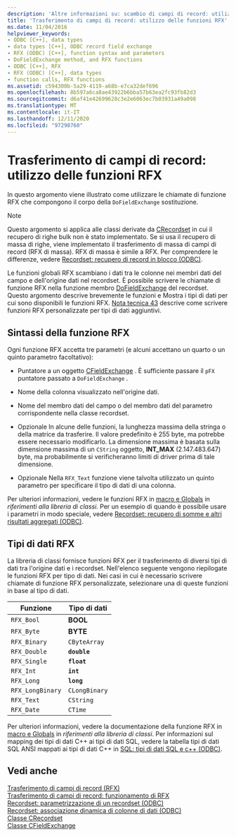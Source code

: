```yaml
---
description: 'Altre informazioni su: scambio di campi di record: utilizzo delle funzioni RFX'
title: 'Trasferimento di campi di record: utilizzo delle funzioni RFX'
ms.date: 11/04/2016
helpviewer_keywords:
- ODBC [C++], data types
- data types [C++], ODBC record field exchange
- RFX (ODBC) [C++], function syntax and parameters
- DoFieldExchange method, and RFX functions
- ODBC [C++], RFX
- RFX (ODBC) [C++], data types
- function calls, RFX functions
ms.assetid: c594300b-5a29-4119-a68b-e7ca32def696
ms.openlocfilehash: 8b597a6ca8ae43922b6bba57b63ea2fc93fb82d3
ms.sourcegitcommit: d6af41e42699628c3e2e6063ec7b03931a49a098
ms.translationtype: MT
ms.contentlocale: it-IT
ms.lasthandoff: 12/11/2020
ms.locfileid: "97298760"
---
```

# <a name="record-field-exchange-using-the-rfx-functions"></a>Trasferimento di campi di record: utilizzo delle funzioni RFX

In questo argomento viene illustrato come utilizzare le chiamate di funzione RFX che compongono il corpo della `DoFieldExchange` sostituzione.

> [!NOTE]
> Questo argomento si applica alle classi derivate da [CRecordset](../../mfc/reference/crecordset-class.md) in cui il recupero di righe bulk non è stato implementato. Se si usa il recupero di massa di righe, viene implementato il trasferimento di massa di campi di record (RFX di massa). RFX di massa è simile a RFX. Per comprendere le differenze, vedere [Recordset: recupero di record in blocco (ODBC)](../../data/odbc/recordset-fetching-records-in-bulk-odbc.md).

Le funzioni globali RFX scambiano i dati tra le colonne nei membri dati del campo e dell'origine dati nel recordset. È possibile scrivere le chiamate di funzione RFX nella funzione membro [DoFieldExchange](../../mfc/reference/crecordset-class.md#dofieldexchange) del recordset. Questo argomento descrive brevemente le funzioni e Mostra i tipi di dati per cui sono disponibili le funzioni RFX. [Nota tecnica 43](../../mfc/tn043-rfx-routines.md) descrive come scrivere funzioni RFX personalizzate per tipi di dati aggiuntivi.

## <a name="rfx-function-syntax"></a><a name="_core_rfx_function_syntax"></a> Sintassi della funzione RFX

Ogni funzione RFX accetta tre parametri (e alcuni accettano un quarto o un quinto parametro facoltativo):

- Puntatore a un oggetto [CFieldExchange](../../mfc/reference/cfieldexchange-class.md) . È sufficiente passare il `pFX` puntatore passato a `DoFieldExchange` .

- Nome della colonna visualizzato nell'origine dati.

- Nome del membro dati del campo o del membro dati del parametro corrispondente nella classe recordset.

- Opzionale In alcune delle funzioni, la lunghezza massima della stringa o della matrice da trasferire. Il valore predefinito è 255 byte, ma potrebbe essere necessario modificarlo. La dimensione massima è basata sulla dimensione massima di un `CString` oggetto, **INT_MAX** (2.147.483.647) byte, ma probabilmente si verificheranno limiti di driver prima di tale dimensione.

- Opzionale Nella `RFX_Text` funzione viene talvolta utilizzato un quinto parametro per specificare il tipo di dati di una colonna.

Per ulteriori informazioni, vedere le funzioni RFX in [macro e Globals](../../mfc/reference/mfc-macros-and-globals.md) in *riferimenti alla libreria di classi*. Per un esempio di quando è possibile usare i parametri in modo speciale, vedere [Recordset: recupero di somme e altri risultati aggregati (ODBC)](../../data/odbc/recordset-obtaining-sums-and-other-aggregate-results-odbc.md).

## <a name="rfx-data-types"></a><a name="_core_rfx_data_types"></a> Tipi di dati RFX

La libreria di classi fornisce funzioni RFX per il trasferimento di diversi tipi di dati tra l'origine dati e i recordset. Nell'elenco seguente vengono riepilogate le funzioni RFX per tipo di dati. Nei casi in cui è necessario scrivere chiamate di funzione RFX personalizzate, selezionare una di queste funzioni in base al tipo di dati.

|Funzione|Tipo di dati|
|--------------|---------------|
|`RFX_Bool`|**BOOL**|
|`RFX_Byte`|**BYTE**|
|`RFX_Binary`|`CByteArray`|
|`RFX_Double`|**`double`**|
|`RFX_Single`|**`float`**|
|`RFX_Int`|**`int`**|
|`RFX_Long`|**`long`**|
|`RFX_LongBinary`|`CLongBinary`|
|`RFX_Text`|`CString`|
|`RFX_Date`|`CTime`|

Per ulteriori informazioni, vedere la documentazione della funzione RFX in [macro e Globals](../../mfc/reference/mfc-macros-and-globals.md) in *riferimenti alla libreria di classi*. Per informazioni sul mapping dei tipi di dati C++ ai tipi di dati SQL, vedere la tabella tipi di dati SQL ANSI mappati ai tipi di dati C++ in [SQL: tipi di dati SQL e c++ (ODBC)](../../data/odbc/sql-sql-and-cpp-data-types-odbc.md).

## <a name="see-also"></a>Vedi anche

[Trasferimento di campi di record (RFX)](../../data/odbc/record-field-exchange-rfx.md)<br/>
[Trasferimento di campi di record: funzionamento di RFX](../../data/odbc/record-field-exchange-how-rfx-works.md)<br/>
[Recordset: parametrizzazione di un recordset (ODBC)](../../data/odbc/recordset-parameterizing-a-recordset-odbc.md)<br/>
[Recordset: associazione dinamica di colonne di dati (ODBC)](../../data/odbc/recordset-dynamically-binding-data-columns-odbc.md)<br/>
[Classe CRecordset](../../mfc/reference/crecordset-class.md)<br/>
[Classe CFieldExchange](../../mfc/reference/cfieldexchange-class.md)

